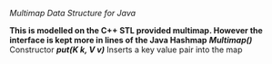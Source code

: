 *Multimap Data Structure for Java*

**This is modelled on the C++ STL provided multimap. However the interface is kept more in lines of the Java Hashmap**
***Multimap()*** Constructor
***put(K k, V v)*** Inserts a key value pair into the map